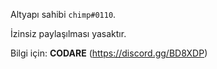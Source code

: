 Altyapı sahibi `chimp#0110`.

İzinsiz paylaşılması yasaktır.
  
Bilgi için: **CODARE** (https://discord.gg/BD8XDP)